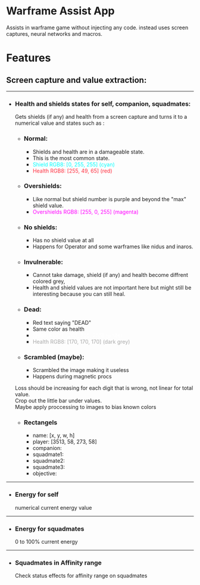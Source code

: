 # Warframe Assist App
Assists in warframe game without injecting any code. instead uses screen captures, neural networks and macros. 
# Features

## Screen capture and value extraction:
---
- ### Health and shields states for self, companion, squadmates:
    Gets shields (if any) and health from a screen capture and turns it to a numerical value and states such as :
    - ### Normal:  
        - Shields and health are in a damageable state.  
        - This is the most common state.  
        - <span style="color:rgb(0, 255, 255)">Shield RGB8: [0, 255, 255] (cyan)</span>
        - <span style="color:rgb(255, 49, 65)">Health RGB8: [255, 49, 65] (red)</span>
    - ### Overshields:  
        - Like normal but shield number is purple and beyond the "max" shield value.
        - <span style="color:rgb(255, 0, 255)">Overshields RGB8: [255, 0, 255] (magenta)</span>
    - ### No shields:
        - Has no shield value at all
        - Happens for Operator and some warframes like nidus and inaros.
    - ### Invulnerable:  
        - Cannot take damage, shield (if any) and health become diffrent colored grey, 
        - Health and shield values are not important here but might still be interesting because you can still heal.
    - ### Dead:  
        - Red text saying "DEAD"
        - Same color as health
        - <span style="color:rgb(255, 255, 255)">Shield RGB8: [255, 255, 255] (white)</span>
        - <span style="color:rgb(170, 170, 170)">Health RGB8: [170, 170, 170] (dark grey)</span>
    - ### Scrambled (maybe):
        - Scrambled the image making it useless
        - Happens during magnetic procs  

    Loss should be increasing for each digit that is wrong, not linear for total value.  
    Crop out the little bar under values.  
    Maybe apply proccessing to images to bias known colors  
    - ### Rectangels
      - name: [x, y, w, h]
      - player: [3513, 58, 273, 58]
      - companion:
      - squadmate1:
      - squadmate2:
      - squadmate3:
      - objective:

---
- ### Energy for self
   numerical current energy value
---
- ### Energy for squadmates
    0 to 100% current energy 
---
- ### Squadmates in Affinity range
    Check status effects for affinity range on squadmates
<!--- 
<span style="color:rgb(0, 255, 255)">some *blue* text</span> 
--->